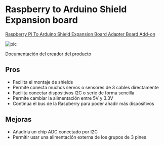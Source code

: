 # Raspberry to Arduino Shield Expansion board


[Raspberry Pi To Arduino Shield Expansion Board Adapter Board Add-on](http://www.icstation.com/raspberry-arduino-shield-expansion-board-adapter-board-p-5710.html)

![pic](http://www.icstation.com/images/big/products/5710_4_8525.jpg)

[Documentación del creador del producto](https://www.itead.cc/wiki/RPI_Arduino_Sheild_Add-on_V2.0)

## Pros

* Facilita el montaje de shields
* Permite conecta muchos servos o sensores de 3 cables directamente
* Facilita conectar dispositivos I2C o serie de forma sencilla
* Permite cambiar la alimentación entre 5V y 3.3V
* Continúa el bus de la Raspberry para poder añadir más dispositivos

## Mejoras

* Añadiría un chip ADC conectado por I2C
* Permitir usar una alimentación externa de los grupos de 3 pines
